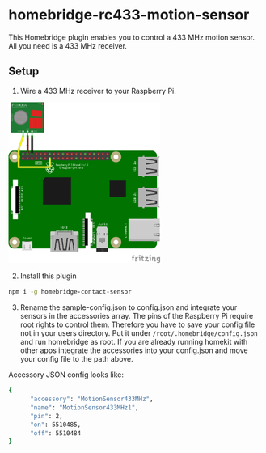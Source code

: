 # homebridge-rc433-motion-sensor
This Homebridge plugin enables you to control a 433 MHz motion sensor. All you need is a 433 MHz receiver.

## Setup

1) Wire a 433 MHz receiver to your Raspberry Pi.

<img src="docs/circuit.png" width="300">

2) Install this plugin

```bash
npm i -g homebridge-contact-sensor
```

3) Rename the sample-config.json to config.json and integrate your sensors in the accessories array. The pins
of the Raspberry Pi require root rights to control them. Therefore you have to save your config file not
in your users directory. Put it under `/root/.homebridge/config.json` and run homebridge as root.
If you are already running homekit with other apps integrate the accessories into your config.json
and move your config file to the path above.

Accessory JSON config looks like:

```bash
{
      "accessory": "MotionSensor433MHz",
      "name": "MotionSensor433MHz1",
      "pin": 2,
      "on": 5510485,
      "off": 5510484
}
```
